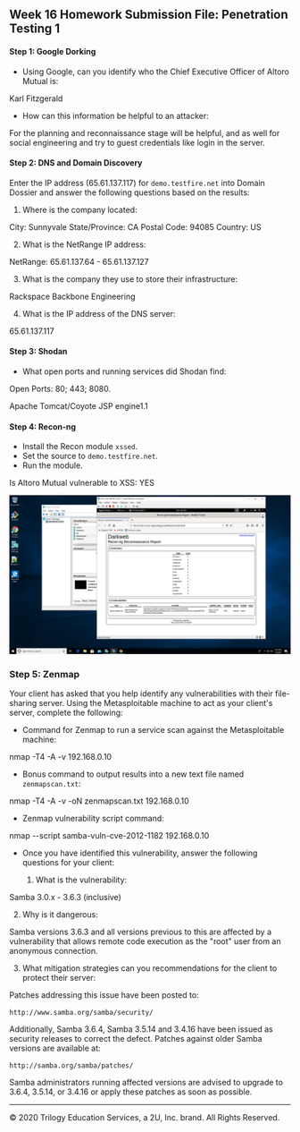 ## Week 16 Homework Submission File: Penetration Testing 1

#### Step 1: Google Dorking


- Using Google, can you identify who the Chief Executive Officer of Altoro Mutual is:
 
Karl Fitzgerald

- How can this information be helpful to an attacker:

For the planning and reconnaissance stage will be helpful, and as well for social engineering and try to guest credentials like login in the server.

#### Step 2: DNS and Domain Discovery

Enter the IP address (65.61.137.117) for `demo.testfire.net` into Domain Dossier and answer the following questions based on the results:

  1. Where is the company located: 

City: Sunnyvale
State/Province: CA
Postal Code: 94085
Country: US

  2. What is the NetRange IP address:

NetRange:       65.61.137.64 - 65.61.137.127

  3. What is the company they use to store their infrastructure:

 Rackspace Backbone Engineering


  4. What is the IP address of the DNS server:

65.61.137.117

#### Step 3: Shodan

- What open ports and running services did Shodan find:

Open Ports: 80; 443; 8080.

Apache Tomcat/Coyote JSP engine1.1

#### Step 4: Recon-ng

- Install the Recon module `xssed`. 
- Set the source to `demo.testfire.net`. 
- Run the module. 

Is Altoro Mutual vulnerable to XSS: YES

![image](https://github.com/AdrianCeg/Week-16_Homework_SubmissionFile.md/blob/main/Pen-Test.png)



### Step 5: Zenmap

Your client has asked that you help identify any vulnerabilities with their file-sharing server. Using the Metasploitable machine to act as your client's server, complete the following:

- Command for Zenmap to run a service scan against the Metasploitable machine: 
 
nmap -T4 -A -v 192.168.0.10

- Bonus command to output results into a new text file named `zenmapscan.txt`:

nmap -T4 -A -v -oN zenmapscan.txt 192.168.0.10

- Zenmap vulnerability script command:

nmap --script samba-vuln-cve-2012-1182 192.168.0.10
 

- Once you have identified this vulnerability, answer the following questions for your client:

  1. What is the vulnerability:

Samba 3.0.x - 3.6.3 (inclusive)

  2. Why is it dangerous:

Samba versions 3.6.3 and all versions previous to this are affected by
a vulnerability that allows remote code execution as the "root" user
from an anonymous connection.

  3. What mitigation strategies can you recommendations for the client to protect their server:

Patches addressing this issue have been posted to:

    http://www.samba.org/samba/security/

Additionally, Samba 3.6.4, Samba 3.5.14 and 3.4.16 have been issued as
security releases to correct the defect. Patches against older Samba
versions are available at:

    http://samba.org/samba/patches/

Samba administrators running affected versions are advised to upgrade
to 3.6.4, 3.5.14, or 3.4.16 or apply these patches as soon as
possible.

---
© 2020 Trilogy Education Services, a 2U, Inc. brand. All Rights Reserved.  

